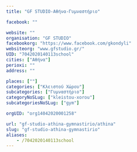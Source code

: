 ```yaml
---
title: "GF STUDIO-Αθήνα-Γυμναστήριο"

facebook: ""

website: ""
organisation: "GF STUDIO"
facebookorg: "https://www.facebook.com/gkondyli"
websiteorg: "www.gfstudio.gr/"
UID: "7042020140113school"
cities: ["Αθήνα"]
perioxi: ""
address: ""

places: [""]
categories: ["Κλειστού Χώρου"]
subcategories: ["Γυμναστήριο"]
categoryNoSLug: ["kleistou-xorou"]
subcategoriesNoSLug: ["gym"]

orgUID: "org14042020001258"

url: "gf-studio-athina-gymnastirio/athina"
slug: "gf-studio-athina-gymnastirio"
aliases:
    - /7042020140113school
---
```





